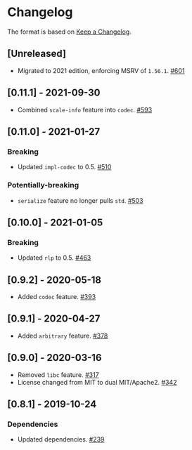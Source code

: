 # Changelog

The format is based on [Keep a Changelog].

[Keep a Changelog]: http://keepachangelog.com/en/1.0.0/

## [Unreleased]
- Migrated to 2021 edition, enforcing MSRV of `1.56.1`. [#601](https://github.com/paritytech/parity-common/pull/601)

## [0.11.1] - 2021-09-30
- Combined `scale-info` feature into `codec`. [#593](https://github.com/paritytech/parity-common/pull/593)

## [0.11.0] - 2021-01-27
### Breaking
- Updated `impl-codec` to 0.5. [#510](https://github.com/paritytech/parity-common/pull/510)

### Potentially-breaking
- `serialize` feature no longer pulls `std`. [#503](https://github.com/paritytech/parity-common/pull/503)

## [0.10.0] - 2021-01-05
### Breaking
- Updated `rlp` to 0.5. [#463](https://github.com/paritytech/parity-common/pull/463)

## [0.9.2] - 2020-05-18
- Added `codec` feature. [#393](https://github.com/paritytech/parity-common/pull/393)

## [0.9.1] - 2020-04-27
- Added `arbitrary` feature. [#378](https://github.com/paritytech/parity-common/pull/378)

## [0.9.0] - 2020-03-16
- Removed `libc` feature. [#317](https://github.com/paritytech/parity-common/pull/317)
- License changed from MIT to dual MIT/Apache2. [#342](https://github.com/paritytech/parity-common/pull/342)

## [0.8.1] - 2019-10-24
### Dependencies
- Updated dependencies. [#239](https://github.com/paritytech/parity-common/pull/239)
